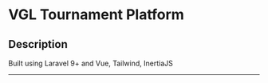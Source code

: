 # VGL Tournament Platform

## Description

Built using Laravel 9+ and Vue, Tailwind, InertiaJS

---

